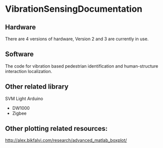 # VibrationSensingDocumentation

## Hardware 
There are 4 versions of hardware, Version 2 and 3 are currently in use. 

## Software
The code for vibration based pedestrian identification and human-structure interaction localization.

## Other related library
SVM Light
Arduino
  - DW1000
  - Zigbee

## Other plotting related resources:
http://alex.bikfalvi.com/research/advanced_matlab_boxplot/

